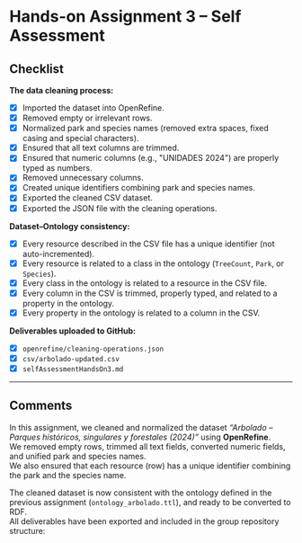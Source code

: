 # Hands-on Assignment 3 – Self Assessment

## Checklist

**The data cleaning process:**
- [x] Imported the dataset into OpenRefine.
- [x] Removed empty or irrelevant rows.
- [x] Normalized park and species names (removed extra spaces, fixed casing and special characters).
- [x] Ensured that all text columns are trimmed.
- [x] Ensured that numeric columns (e.g., "UNIDADES 2024") are properly typed as numbers.
- [x] Removed unnecessary columns.
- [x] Created unique identifiers combining park and species names.
- [x] Exported the cleaned CSV dataset.
- [x] Exported the JSON file with the cleaning operations.

**Dataset–Ontology consistency:**
- [x] Every resource described in the CSV file has a unique identifier (not auto-incremented).
- [x] Every resource is related to a class in the ontology (`TreeCount`, `Park`, or `Species`).
- [x] Every class in the ontology is related to a resource in the CSV file.
- [x] Every column in the CSV is trimmed, properly typed, and related to a property in the ontology.
- [x] Every property in the ontology is related to a column in the CSV.

**Deliverables uploaded to GitHub:**
- [x] `openrefine/cleaning-operations.json`
- [x] `csv/arbolado-updated.csv`
- [x] `selfAssessmentHandsOn3.md`

---

## Comments

In this assignment, we cleaned and normalized the dataset *“Arbolado – Parques históricos, singulares y forestales (2024)”* using **OpenRefine**.  
We removed empty rows, trimmed all text fields, converted numeric fields, and unified park and species names.  
We also ensured that each resource (row) has a unique identifier combining the park and the species name.  

The cleaned dataset is now consistent with the ontology defined in the previous assignment (`ontology_arbolado.ttl`), and ready to be converted to RDF.  
All deliverables have been exported and included in the group repository structure:



